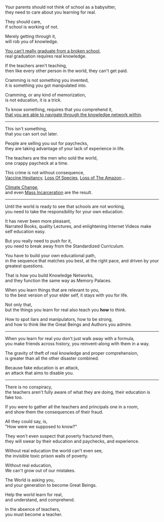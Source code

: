 Your parents should not think of school as a babysitter,\
they need to care about you learning for real.

They should care,\
if school is working of not.

Merely getting through it,\
will rob you of knowledge.

[You can't really graduate from a broken school](https://www.youtube.com/watch?v=JhCHb6xtqeY),\
real graduation requires real knowledge.

If the teachers aren't teaching,\
then like every other person in the world, they can't get paid.

Cramming is not something you invented,\
it is something you got manipulated into.

Cramming, or any kind of memorization,\
is not education, it is a trick.

To know something, requires that you comprehend it,\
[that you are able to navigate through the knowledge network within](https://www.youtube.com/watch?v=sZJj6DwCqSU).

---

This isn't something,\
that you can sort out later.

People are selling you out for paychecks,\
they are taking advantage of your lack of experience in life.

The teachers are the men who sold the world,\
one crappy paycheck at a time.

This crime is not without consequence,\
[Vaccine Hesitancy](https://www.youtube.com/watch?v=kCQWvfUoFwc), [Loss Of Species](https://www.youtube.com/watch?v=C1Jud3zOcL4), [Loss of The Amazon](https://www.youtube.com/watch?v=SAZAKPUQMw0)...

[Climate Change](https://www.youtube.com/watch?v=oQeok_5j2So),\
and even [Mass Incarceration](https://www.youtube.com/watch?v=SQ6H-Mz6hgw) are the result.

---

Until the world is ready to see that schools are not working,\
you need to take the responsibility for your own education.

It has never been more pleasant,\
Narrated Books, quality Lectures, and enlightening Internet Videos make self education easy.

But you really need to push for it,\
you need to break away from the Standardized Curriculum.

You have to build your own educational path,\
in the sequence that matches you best, at the right pace, and driven by your greatest questions.

That is how you build Knowledge Networks,\
and they function the same way as Memory Palaces.

When you learn things that are relevant to you,\
to the best version of your elder self, it stays with you for life.

Not only that,\
but the things you learn for real also teach you **how** to think.

How to spot liars and manipulators, how to be strong,\
and how to think like the Great Beings and Authors you admire.

---

When you learn for real you don't just walk away with a formula,\
you make friends across history, you reinvent-along with them in a way.

The gravity of theft of real knowledge and proper comprehension,\
is greater than all the other disaster combined.

Because fake education is an attack,\
an attack that aims to disable you.

---

There is no conspiracy,\
the teachers aren't fully aware of what they are doing, their education is fake too.

If you were to gather all the teachers and principals one in a room,\
and show them the consequences of their fraud.

All they could say, is,\
"How were we supposed to know?"

They won't even suspect that poverty fractured them,\
they will swear by their education and paychecks, and experience.

Without real education the world can't even see,\
the invisible toxic prison walls of poverty.

Without real education,\
We can't grow out of our mistakes.

The World is asking you,\
and your generation to become Great Beings.

Help the world learn for real,\
and understand, and comprehend.

In the absence of teachers,\
you must become a teacher.
